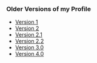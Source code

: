 ### Older Versions of my Profile

<ul>
    <li><a href="https://github.com/Akhil-Mahesh/Akhil-Mahesh/blob/alone-patch/Codes/Older%20Versions/Version1.md">Version 1</a></li>
    <li><a href="https://github.com/Akhil-Mahesh/Akhil-Mahesh/blob/alone-patch/Codes/Older%20Versions/Version2.md">Version 2</a></li>
    <li><a href="https://github.com/Akhil-Mahesh/Akhil-Mahesh/blob/cf0caea1278a4f61c4ac5ff1cddca2228f9c4997/Codes/Older%20Versions/Version2.1.md">Version 2.1</a></li>
    <li><a href="https://github.com/Akhil-Mahesh/Akhil-Mahesh/blob/95296d1fc0e456680f468c641c6e1fd7eb9357a6/Codes/Older%20Versions/Version2.2.md">Version 2.2</a></li>
    <li><a href="https://github.com/Akhil-Mahesh/Akhil-Mahesh/blob/d537a3bad4b341ae257a0e352d17d4704d64a37a/Codes/Older%20Versions/Version-3.0.md">Version 3.0</a></li>
<li>
<a href='https://github.com/Akhil-Mahesh/Akhil-Mahesh/blob/36f01837f2121b526dc52e122f9b70f1ce7a8108/Codes/Older%20Versions/Version4.0.md'>Version 4.0</a></li>
<ul>
